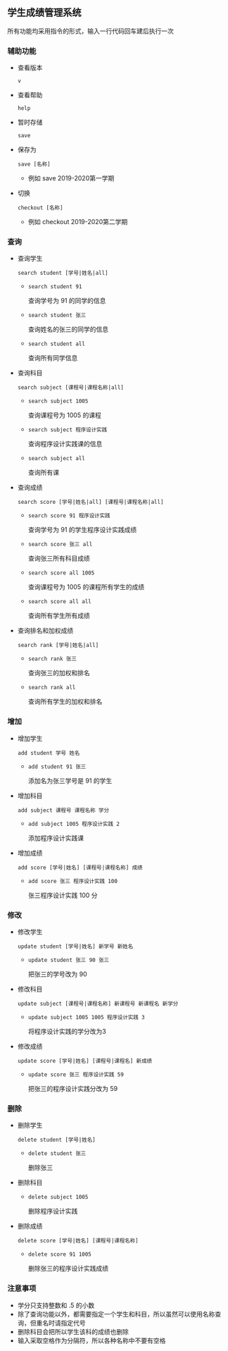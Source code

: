 ## 学生成绩管理系统

所有功能均采用指令的形式，输入一行代码回车建后执行一次

### 辅助功能

+ 查看版本

  ```v```

+ 查看帮助

  ```help```

+ 暂时存储

  ```save```
  
+ 保存为

  ```save [名称]```

  + 例如 save 2019-2020第一学期

+ 切换

  ```checkout [名称]```

  + 例如 checkout 2019-2020第二学期

### 查询

+ 查询学生

  ```search student [学号|姓名|all]```

  + ```search student 91``` 

    查询学号为 91 的同学的信息

  + ```search student 张三```

    查询姓名的张三的同学的信息

  + ```search student all```

    查询所有同学信息

+ 查询科目

  ```search subject [课程号|课程名称|all]```

  + ```search subject 1005```

    查询课程号为 1005 的课程

  + ```search subject 程序设计实践```

    查询程序设计实践课的信息

  + ```search subject all```

    查询所有课

+ 查询成绩

  ```search score [学号|姓名|all] [课程号|课程名称|all]```

  + ```search score 91 程序设计实践```

    查询学号为 91 的学生程序设计实践成绩

  + ```search score 张三 all```

    查询张三所有科目成绩

  + ```search score all 1005```
    
    查询课程号为 1005 的课程所有学生的成绩
    
  + ```search score all all```

    查询所有学生所有成绩

+ 查询排名和加权成绩

  ```search rank [学号|姓名|all] ```
  
  + ```search rank 张三```
  
    查询张三的加权和排名
  
  + ```search rank all```
  
    查询所有学生的加权和排名

### 增加

+ 增加学生

  ```add student 学号 姓名```

  + ```add student 91 张三```

    添加名为张三学号是 91 的学生

+ 增加科目

  ```add subject 课程号 课程名称 学分```

  + ```add subject 1005 程序设计实践 2```

    添加程序设计实践课

+ 增加成绩

  ```add score [学号|姓名] [课程号|课程名称] 成绩 ```

  + ```add score 张三 程序设计实践 100```

    张三程序设计实践 100 分

### 修改

+ 修改学生

  ```update student [学号|姓名] 新学号 新姓名```

  + ```update student 张三 90 张三```

    把张三的学号改为 90

+ 修改科目

  ```update subject [课程号|课程名称] 新课程号 新课程名 新学分```

  + ```update subject 1005 1005 程序设计实践 3```

    将程序设计实践的学分改为3

+ 修改成绩

  ```update score [学号|姓名] [课程号|课程名] 新成绩```

  + ```update score 张三 程序设计实践 59```

    把张三的程序设计实践分改为 59

### 删除

+ 删除学生

  ```delete student [学号|姓名]```

  + ```delete student 张三```

    删除张三

+ 删除科目

  + ```delete subject 1005```

    删除程序设计实践

+ 删除成绩

  ```delete score [学号|姓名] [课程号|课程名称]```

  + ```delete score 91 1005```

    删除张三的程序设计实践成绩

### 注意事项

+ 学分只支持整数和 .5 的小数
+ 除了查询功能以外，都需要指定一个学生和科目，所以虽然可以使用名称查询，但重名时请指定代号
+ 删除科目会把所以学生该科的成绩也删除
+ 输入采取空格作为分隔符，所以各种名称中不要有空格